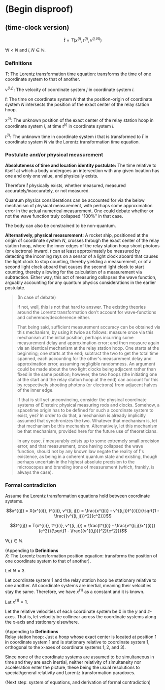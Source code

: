 # (Begin disproof)

## (time-clock version)

$$\hat{t} = T(x^{(i)}, t^{(i)}, v^{(i, N)})$$

$\forall i < N$ and $i, N \in \mathbb{N}$.

### Definitions

$T$: The Lorentz transformation time equation: transforms the time of one coordinate system to that of another.

$v^{(i,j)}$: The velocity of coordinate system $j$ in coordinate system $i$.

$\hat{t}$: The time on coordinate system $N$ that the position-origin of coordinate system $N$ intersects the position of the exact center of the relay station hoop.

$x^{(i)}$: The unknown position of the exact center of the relay station hoop in coordinate system $i$, at time $t^{(i)}$ in coordinate system $i$.

$t^{(i)}$: The unknown time in coordinate system $i$ that is transformed to $\hat{t}$ in coordinate system $N$ via the Lorentz transformation time equation.

### Postulate and/or physical measurement

**Absoluteness of time and location identity postulate:** The time relative to itself at which a body undergoes an intersection with any given location has one and only one value, and physically exists.

Therefore $\hat{t}$ physically exists, whether measured, measured accurately/inaccurately, or not measured.

Quantum physics considerations can be accounted for via the below mechanism of physical measurement, with perhaps some approximation error in the actual numerical measurement. One could debate whether or not the wave function truly collapsed "100%" in that case.

The body can also be constrained to be non-quantum.

**Alternatively, physical measurement:** A rocket ship, positioned at the origin of coordinate system $N$, crosses through the exact center of the relay station hoop, where the inner edges of the relay station hoop shoot photons (or electrons) inward. $\hat{t}$ can at least approximately be measured by detecting the incoming rays on a sensor of a light clock aboard that causes the light clock to stop counting, thereby yielding a measurement, or of a second light clock aboard that causes the second light clock to start counting, thereby allowing for the calculation of a measurement via subtraction. Either way, this act of measuring collapses the wave function, arguably accounting for any quantum physics considerations in the earlier postulate. 

> (In case of debate)
>
> If not, well, this is not that hard to answer. The existing theories around the Lorentz transformation don't account for wave-functions and coherence/decoherence either.
>
> That being said, sufficient measurement accuracy can be obtained via this mechanism, by using it twice as follows: measure once via this mechanism at the initial position, perhaps incurring some measurement delay and approximation error; and then measure again via an identical mechanism at the relay station hoop. One starts at the beginning; one starts at the end; subtract the two to get the total time spanned, each accounting for the other's measurement delay and approximation error, assuming negligible randomness. An argument could be made about the two light clocks being adjacent rather than fixed in the same position; however, the two hoops (the initiating one at the start and the relay station hoop at the end) can account for this by respectively shooting photons (or electrons) from adjacent halves of the inner edge.
>
> If that is still yet unconvincing, consider the physical coordinate systems of Einstein: physical measuring rods and clocks. Somehow, a spacetime origin has to be defined for such a coordinate system to exist, yes? In order to do that, a mechanism is already implicitly assumed that synchronizes the two. Whatever that mechanism is, let that mechanism be this mechanism. Alternatively, let this mechanism be that mechanism, provided here for the future use of theoreticians.
>
> In any case, $\hat{t}$ measurably exists up to some extremely small precision error, and that measurement, once having collapsed the wave function, should not by any known law negate the reality of $\hat{t}$'s existence, as being in a coherent quantum state and existing, though perhaps uncertain in the highest absolute precision to the microscopes and branding irons of measurement (which, frankly, is always the case).

### Formal contradiction

Assume the Lorentz transformation equations hold between coordinate systems.

$$x^{(j)} = X(x^{(i)}, t^{(i)}, v^{(i, j)}) = \frac{x^{(i)} - v^{(i,j)}t^{(i)}}{\sqrt{1 - \frac{{v^{(i, j)}}^2}{c^2}}}$$

$$t^{(j)} = T(x^{(i)}, t^{(i)}, v^{(i, j)}) = \frac{t^{(i)} - \frac{v^{(i,j)}x^{(i)}}{c^2}}{\sqrt{1 - \frac{{v^{(i,j)}}^2}{c^2}}}$$

$\forall i,j \in \mathbb{N}$.

(Appending to **Definitions** <br>$X$: The Lorentz transformation position equation: transforms the position of one coordinate system to that of another).

Let $N = 3$.

Let coordinate system 1 and the relay station hoop be stationary relative to one another. All coordinate systems are inertial, meaning their velocities stay the same. Therefore, we have $x^{(1)}$ as a constant and it is known.

Let $x^{(1)} = 1$.

Let the relative velocities of each coordinate system be $0$ in the $y$ and $z$-axes. That is, let velocity be collinear across the coordinate systems along the $x$-axis and stationary elsewhere.

(Appending to **Definitions** <br>$\text{Relay station hoop}$: Just a hoop whose exact center is located at position 1 in coordinate system 1 and is stationary relative to coordinate system 1, orthogonal to the x-axes of coordinate systems $1, 2$, and $3$).

Since none of the coordinate systems are assumed to be simultaneous in time and they are each inertial, neither relativity of simultaneity nor acceleration enter the picture, these being the usual resolutions to special/general relativity and Lorentz transformation paradoxes.

(Next step: system of equations, and derivation of formal contradiction)
